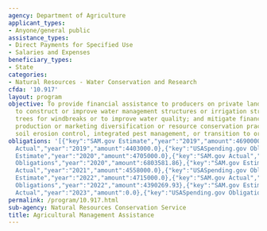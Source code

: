 ```yaml
---
agency: Department of Agriculture
applicant_types:
- Anyone/general public
assistance_types:
- Direct Payments for Specified Use
- Salaries and Expenses
beneficiary_types:
- State
categories:
- Natural Resources - Water Conservation and Research
cfda: '10.917'
layout: program
objective: To provide financial assistance to producers on private lands through contracts
  to construct or improve water management structures or irrigation structures; plant
  trees for windbreaks or to improve water quality; and mitigate financial risk through
  production or marketing diversification or resource conservation practices, including
  soil erosion control, integrated pest management, or transition to organic farming.
obligations: '[{"key":"SAM.gov Estimate","year":"2019","amount":4690000.0},{"key":"SAM.gov
  Actual","year":"2019","amount":4403000.0},{"key":"USASpending.gov Obligations","year":"2019","amount":640691.87},{"key":"SAM.gov
  Estimate","year":"2020","amount":4705000.0},{"key":"SAM.gov Actual","year":"2020","amount":4497000.0},{"key":"USASpending.gov
  Obligations","year":"2020","amount":6803581.86},{"key":"SAM.gov Estimate","year":"2021","amount":4715000.0},{"key":"SAM.gov
  Actual","year":"2021","amount":4558000.0},{"key":"USASpending.gov Obligations","year":"2021","amount":2953219.71},{"key":"SAM.gov
  Estimate","year":"2022","amount":4715000.0},{"key":"SAM.gov Actual","year":"2022","amount":4401000.0},{"key":"USASpending.gov
  Obligations","year":"2022","amount":4390269.93},{"key":"SAM.gov Estimate","year":"2023","amount":4715000.0},{"key":"SAM.gov
  Actual","year":"2023","amount":0.0},{"key":"USASpending.gov Obligations","year":"2023","amount":1251706.22}]'
permalink: /program/10.917.html
sub-agency: Natural Resources Conservation Service
title: Agricultural Management Assistance
---
```

